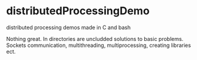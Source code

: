 # distributedProcessingDemo
distributed processing demos made in C and bash

Nothing great. In directories are uncludded solutions to basic problems. Sockets communication, multithreading, multiprocessing, creating libraries ect.
